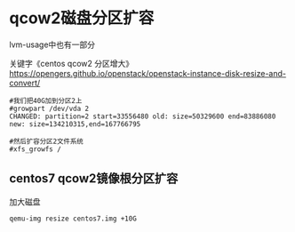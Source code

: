 # qcow2磁盘分区扩容

lvm-usage中也有一部分

关键字《centos qcow2 分区增大》
https://opengers.github.io/openstack/openstack-instance-disk-resize-and-convert/
```
#我们把40G加到分区2上     
#growpart /dev/vda 2
CHANGED: partition=2 start=33556480 old: size=50329600 end=83886080 new: size=134210315,end=167766795

#然后扩容分区2文件系统    
#xfs_growfs /
```

## centos7 qcow2镜像根分区扩容

加大磁盘
```
qemu-img resize centos7.img +10G
```
